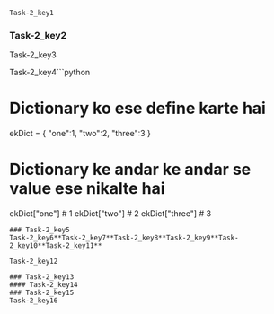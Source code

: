 ```ngMeta
Task-2_key1
```
### Task-2_key2
Task-2_key3

Task-2_key4```python
# Dictionary ko ese define karte hai
ekDict = {
  "one":1,
  "two":2,
  "three":3
}


# Dictionary ke andar ke andar se value ese nikalte hai
ekDict["one"] # 1
ekDict["two"] # 2
ekDict["three"] # 3

```
### Task-2_key5
Task-2_key6**Task-2_key7**Task-2_key8**Task-2_key9**Task-2_key10**Task-2_key11**

Task-2_key12

### Task-2_key13
#### Task-2_key14
### Task-2_key15
Task-2_key16